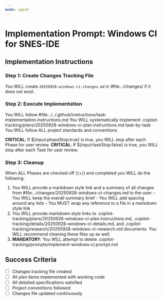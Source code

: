 ```yaml
---
mode: agent
---
```

<!-- markdownlint-disable-file -->
# Implementation Prompt: Windows CI for SNES-IDE

## Implementation Instructions

### Step 1: Create Changes Tracking File
You WILL create `20250928-windows-ci-changes.md` in #file:../changes/ if it does not exist.

### Step 2: Execute Implementation
You WILL follow #file:../../.github/instructions/task-implementation.instructions.md
You WILL systematically implement .copilot-tracking/plans/20250928-windows-ci-plan.instructions.md task-by-task
You WILL follow ALL project standards and conventions

**CRITICAL**: If ${input:phaseStop:true} is true, you WILL stop after each Phase for user review.
**CRITICAL**: If ${input:taskStop:false} is true, you WILL stop after each Task for user review.

### Step 3: Cleanup
When ALL Phases are checked off (`[x]`) and completed you WILL do the following:
  1. You WILL provide a markdown style link and a summary of all changes from #file:../changes/20250928-windows-ci-changes.md to the user:
    - You WILL keep the overall summary brief
    - You WILL add spacing around any lists
    - You MUST wrap any reference to a file in a markdown style link
  2. You WILL provide markdown style links to .copilot-tracking/plans/20250928-windows-ci-plan.instructions.md, .copilot-tracking/details/20250928-windows-ci-details.md, and .copilot-tracking/research/20250928-windows-ci-research.md documents. You WILL recommend cleaning these files up as well.
  3. **MANDATORY**: You WILL attempt to delete .copilot-tracking/prompts/implement-windows-ci.prompt.md

## Success Criteria
- [ ] Changes tracking file created
- [ ] All plan items implemented with working code
- [ ] All detailed specifications satisfied
- [ ] Project conventions followed
- [ ] Changes file updated continuously
